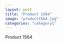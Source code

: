 ```yaml
---
layout: post
title: "Product 1564"
image: "product1564.jpg"
categories: "category1"
---
```

Product 1564

